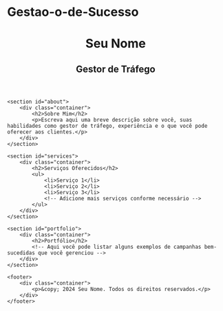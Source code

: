 # Gestao-o-de-Sucesso
<!DOCTYPE html>
<html lang="pt-br">
<head>
    <meta charset="UTF-8">
    <meta name="viewport" content="width=device-width, initial-scale=1.0">
    <title>Seu Nome - Gestor de Tráfego</title>
    <link rel="stylesheet" href="styles.css">
</head>
<body>
    <header>
        <div class="container">
            <h1>Seu Nome</h1>
            <h2>Gestor de Tráfego</h2>
        </div>
    </header>
    
    <section id="about">
        <div class="container">
            <h2>Sobre Mim</h2>
            <p>Escreva aqui uma breve descrição sobre você, suas habilidades como gestor de tráfego, experiência e o que você pode oferecer aos clientes.</p>
        </div>
    </section>

    <section id="services">
        <div class="container">
            <h2>Serviços Oferecidos</h2>
            <ul>
                <li>Serviço 1</li>
                <li>Serviço 2</li>
                <li>Serviço 3</li>
                <!-- Adicione mais serviços conforme necessário -->
            </ul>
        </div>
    </section>

    <section id="portfolio">
        <div class="container">
            <h2>Portfólio</h2>
            <!-- Aqui você pode listar alguns exemplos de campanhas bem-sucedidas que você gerenciou -->
        </div>
    </section>

    <footer>
        <div class="container">
            <p>&copy; 2024 Seu Nome. Todos os direitos reservados.</p>
        </div>
    </footer>
</body>
</html>
